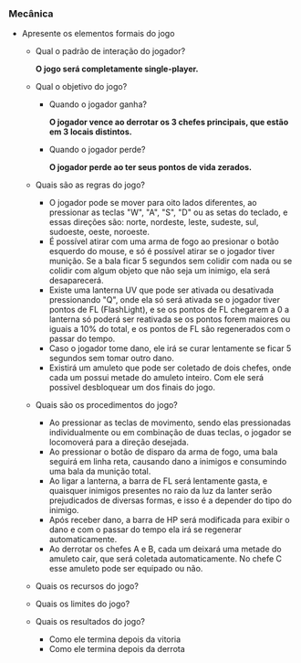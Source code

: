 ### Mecânica

- Apresente os elementos formais do jogo
    - Qual o padrão de interação do jogador?
 
        **O jogo será completamente single-player.**

    - Qual o objetivo do jogo? 
        - Quando o jogador ganha?
     
            **O jogador vence ao derrotar os 3 chefes principais, que estão em 3 locais distintos.**

        - Quando o jogador perde?
     
            **O jogador perde ao ter seus pontos de vida zerados.**

    - Quais são as regras do jogo?
 
      * O jogador pode se mover para oito lados diferentes, ao pressionar as teclas "W", "A", "S", "D" ou as setas do teclado, e essas direções são: norte, nordeste, leste, sudeste, sul, sudoeste, oeste, noroeste.<br>
      * É possível atirar com uma arma de fogo ao presionar o botão esquerdo do mouse, e só é possível atirar se o jogador tiver munição. Se a bala ficar 5 segundos sem colidir com nada ou se colidir com algum objeto que não seja um inimigo, ela será desaparecerá.<br>
      * Existe uma lanterna UV que pode ser ativada ou desativada pressionando "Q", onde ela só será ativada se o jogador tiver pontos de FL (FlashLight), e se os pontos de FL chegarem a 0 a lanterna só poderá ser reativada se os pontos forem maiores ou iguais a 10% do total, e os pontos de FL são regenerados com o passar do tempo.<br>
      * Caso o jogador tome dano, ele irá se curar lentamente se ficar 5 segundos sem tomar outro dano.<br>
      * Existirá um amuleto que pode ser coletado de dois chefes, onde cada um possui metade do amuleto inteiro. Com ele será possivel desbloquear um dos finais do jogo.

    - Quais são os procedimentos do jogo?
 
      * Ao pressionar as teclas de movimento, sendo elas pressionadas individualmente ou em combinação de duas teclas, o jogador se locomoverá para a direção desejada.
      * Ao pressionar o botão de disparo da arma de fogo, uma bala seguirá em linha reta, causando dano a inimigos e consumindo uma bala da munição total.
      * Ao ligar a lanterna, a barra de FL será lentamente gasta, e quaisquer inimigos presentes no raio da luz da lanter serão prejudicados de diversas formas, e isso é a depender do tipo do inimigo.
      * Após receber dano, a barra de HP será modificada para exibir o dano e com o passar do tempo ela irá se regenerar automaticamente.
      * Ao derrotar os chefes A e B, cada um deixará uma metade do amuleto cair, que será coletada automaticamente. No chefe C esse amuleto pode ser equipado ou não.

    - Quais os recursos do jogo?
    - Quais os limites do jogo?
    - Quais os resultados do jogo?
        - Como ele termina depois da vitoria
        - Como ele termina depois da derrota

